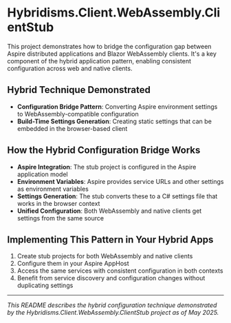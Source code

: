 # Hybridisms.Client.WebAssembly.ClientStub

This project demonstrates how to bridge the configuration gap between Aspire distributed applications and Blazor WebAssembly clients. It's a key component of the hybrid application pattern, enabling consistent configuration across web and native clients.

## Hybrid Technique Demonstrated
- **Configuration Bridge Pattern**: Converting Aspire environment settings to WebAssembly-compatible configuration
- **Build-Time Settings Generation**: Creating static settings that can be embedded in the browser-based client

## How the Hybrid Configuration Bridge Works
- **Aspire Integration**: The stub project is configured in the Aspire application model
- **Environment Variables**: Aspire provides service URLs and other settings as environment variables
- **Settings Generation**: The stub converts these to a C# settings file that works in the browser context
- **Unified Configuration**: Both WebAssembly and native clients get settings from the same source

## Implementing This Pattern in Your Hybrid Apps
1. Create stub projects for both WebAssembly and native clients
2. Configure them in your Aspire AppHost
3. Access the same services with consistent configuration in both contexts
4. Benefit from service discovery and configuration changes without duplicating settings

---
*This README describes the hybrid configuration technique demonstrated by the Hybridisms.Client.WebAssembly.ClientStub project as of May 2025.*
